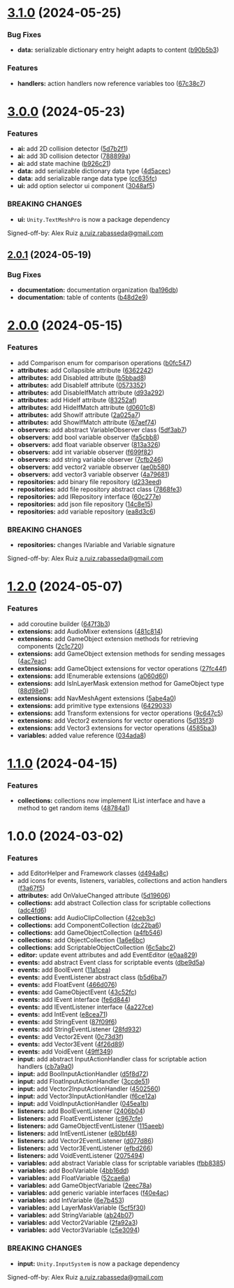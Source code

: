 # [3.1.0](https://github.com/aruizrab/sodd-unity-framework/compare/v3.0.0...v3.1.0) (2024-05-25)


### Bug Fixes

* **data:** serializable dictionary entry height adapts to content ([b90b5b3](https://github.com/aruizrab/sodd-unity-framework/commit/b90b5b3e0785ba9052f13ec1e685af894040baf4))


### Features

* **handlers:** action handlers now reference variables too ([67c38c7](https://github.com/aruizrab/sodd-unity-framework/commit/67c38c740f9b30af497edcfcac4e79ffdbe51adf))

# [3.0.0](https://github.com/aruizrab/sodd-unity-framework/compare/v2.0.1...v3.0.0) (2024-05-23)


### Features

* **ai:** add 2D collision detector ([5d7b2f1](https://github.com/aruizrab/sodd-unity-framework/commit/5d7b2f1a2b7ed6ac62af00d96c8d1c402f3a93a9))
* **ai:** add 3D collision detector ([788899a](https://github.com/aruizrab/sodd-unity-framework/commit/788899a371ea052dea887724dbfae4468b51547e))
* **ai:** add state machine ([b926c21](https://github.com/aruizrab/sodd-unity-framework/commit/b926c21de5b9040a8c70026364ed5bf9c9fe8a34))
* **data:** add serializable dictionary data type ([4d5acec](https://github.com/aruizrab/sodd-unity-framework/commit/4d5acecdc13b8bb21eee156fee92e5492647ef98))
* **data:** add serializable range data type ([cc635fc](https://github.com/aruizrab/sodd-unity-framework/commit/cc635fcd8bbc65f4e1a60faa7c62f7a93903064d))
* **ui:** add option selector ui component ([3048af5](https://github.com/aruizrab/sodd-unity-framework/commit/3048af5117884a5ec0779621758823e579e7bd36))


### BREAKING CHANGES

* **ui:** `Unity.TextMeshPro` is now a package dependency

Signed-off-by: Alex Ruiz <a.ruiz.rabasseda@gmail.com>

## [2.0.1](https://github.com/aruizrab/sodd-unity-framework/compare/v2.0.0...v2.0.1) (2024-05-19)


### Bug Fixes

* **documentation:** documentation organization ([ba196db](https://github.com/aruizrab/sodd-unity-framework/commit/ba196db70668f7902ec0c1142a7769688813bed7))
* **documentation:** table of contents ([b48d2e9](https://github.com/aruizrab/sodd-unity-framework/commit/b48d2e9715fd8fb742743c724eab4bd3abe14989))

# [2.0.0](https://github.com/aruizrab/sodd-unity-framework/compare/v1.2.0...v2.0.0) (2024-05-15)


### Features

* add Comparison enum for comparison operations ([b0fc547](https://github.com/aruizrab/sodd-unity-framework/commit/b0fc547b5e5b818cb15e1357ffe34812bd31e35a))
* **attributes:** add Collapsible attribute ([6362242](https://github.com/aruizrab/sodd-unity-framework/commit/6362242d44b70b8b3821dd795744523446ff25a5))
* **attributes:** add Disabled attribute ([b5bbad8](https://github.com/aruizrab/sodd-unity-framework/commit/b5bbad8537a29d8bd1ae7d06d0145bc3800be5e2))
* **attributes:** add DisableIf attribute ([0573352](https://github.com/aruizrab/sodd-unity-framework/commit/05733529b1e2a6df765bb755eca2b9664a8d8eaf))
* **attributes:** add DisableIfMatch attribute ([d93a292](https://github.com/aruizrab/sodd-unity-framework/commit/d93a292a545f36165be03d4fff4ed6cc7db36d53))
* **attributes:** add HideIf attribute ([83252af](https://github.com/aruizrab/sodd-unity-framework/commit/83252afe3865bcf9dac19e370cd04e62a581cd2c))
* **attributes:** add HideIfMatch attribute ([d0601c8](https://github.com/aruizrab/sodd-unity-framework/commit/d0601c8bffa9c6ecd85b99aa1a8203c7bd48eece))
* **attributes:** add ShowIf attribute ([2a025a7](https://github.com/aruizrab/sodd-unity-framework/commit/2a025a792a7dc1b06ad9a3e4fa9a606c0790e3d3))
* **attributes:** add ShowIfMatch attribute ([67aef74](https://github.com/aruizrab/sodd-unity-framework/commit/67aef7492278e901484eb84d57e1926084b9a9fd))
* **observers:** add abstract VariableObserver class ([5df3ab7](https://github.com/aruizrab/sodd-unity-framework/commit/5df3ab74d39373030e34e03078793262c22a5e08))
* **observers:** add bool variable observer ([fa5cbb8](https://github.com/aruizrab/sodd-unity-framework/commit/fa5cbb858b2e15d3297a89805d28b24c38fac417))
* **observers:** add float variable observer ([813a326](https://github.com/aruizrab/sodd-unity-framework/commit/813a32625495f0f5babbe5cb20b50cd85f9ed0a4))
* **observers:** add int variable observer ([f699f82](https://github.com/aruizrab/sodd-unity-framework/commit/f699f8256defcb232b1ad0a9b2f15a08268ad129))
* **observers:** add string variable observer ([7cfb246](https://github.com/aruizrab/sodd-unity-framework/commit/7cfb246023381d143f360749b79b90abbb577cd7))
* **observers:** add vector2 variable observer ([ae0b580](https://github.com/aruizrab/sodd-unity-framework/commit/ae0b5802b104ff08a957395f15b4599bf70b9c74))
* **observers:** add vector3 variable observer ([4a79681](https://github.com/aruizrab/sodd-unity-framework/commit/4a7968126b3c0364f4bc48216c1353d400a7a7ca))
* **repositories:** add binary file repository ([d233eed](https://github.com/aruizrab/sodd-unity-framework/commit/d233eedefa9ac7b92bdacef6a7f7a50301aaf16b))
* **repositories:** add file repository abstract class ([7868fe3](https://github.com/aruizrab/sodd-unity-framework/commit/7868fe313d7cf58b14de048510bca8375c914d5a))
* **repositories:** add IRepository interface ([60c277e](https://github.com/aruizrab/sodd-unity-framework/commit/60c277e03a8535bfc5e7ec4bc9e560b91c57046b))
* **repositories:** add json file repository ([14c8e15](https://github.com/aruizrab/sodd-unity-framework/commit/14c8e15f8de64defb1a137c05bb466381dcf95dd))
* **repositories:** add variable repository ([ea8d3c6](https://github.com/aruizrab/sodd-unity-framework/commit/ea8d3c69e8a9b7f128c0b92fcf39ac8648ddbd22))


### BREAKING CHANGES

* **repositories:** changes IVariable and Variable signature

Signed-off-by: Alex Ruiz <a.ruiz.rabasseda@gmail.com>

# [1.2.0](https://github.com/aruizrab/sodd-unity-framework/compare/v1.1.0...v1.2.0) (2024-05-07)


### Features

* add coroutine builder ([647f3b3](https://github.com/aruizrab/sodd-unity-framework/commit/647f3b34460ed85bc90706ce1e4a1d26410f8b12))
* **extensions:** add AudioMixer extensions ([481c814](https://github.com/aruizrab/sodd-unity-framework/commit/481c8147ad03ece9323f3cfa4873bba118b66bb7))
* **extensions:** add GameObject extension methods for retrieving components ([2c1c720](https://github.com/aruizrab/sodd-unity-framework/commit/2c1c72008f4b27fe56ccb37eb9233c3c39193ce5))
* **extensions:** add GameObject extension methods for sending messages ([4ac7eac](https://github.com/aruizrab/sodd-unity-framework/commit/4ac7eace6541ea035ace555c67e58c57b66c13f3))
* **extensions:** add GameObject extensions for vector operations ([27fc44f](https://github.com/aruizrab/sodd-unity-framework/commit/27fc44f6537fec26e84b0f410c54dace0af6d124))
* **extensions:** add IEnumerable<T> extensions ([a060d60](https://github.com/aruizrab/sodd-unity-framework/commit/a060d602321d179633bdcc9bdcf9cd612647e479))
* **extensions:** add IsInLayerMask extension method for GameObject type ([88d98e0](https://github.com/aruizrab/sodd-unity-framework/commit/88d98e0d9a20fbc181b8fbe70ce39c73063b5cda))
* **extensions:** add NavMeshAgent extensions ([5abe4a0](https://github.com/aruizrab/sodd-unity-framework/commit/5abe4a00dec18c2d33525fc624f7dd836b402178))
* **extensions:** add primitive type extensions ([6429033](https://github.com/aruizrab/sodd-unity-framework/commit/6429033558c501d23cd9c569ce91fc1485c9cea9))
* **extensions:** add Transform extensions for vector operations ([9c647c5](https://github.com/aruizrab/sodd-unity-framework/commit/9c647c5569eef250b418ddd6bd4d9f91add337de))
* **extensions:** add Vector2 extensions for vector operations ([5d135f3](https://github.com/aruizrab/sodd-unity-framework/commit/5d135f34375a05c54035705b7e406b96c6ab83fb))
* **extensions:** add Vector3 extensions for vector operations ([4585ba3](https://github.com/aruizrab/sodd-unity-framework/commit/4585ba3dab74b5e15c176a331e08675e105c813d))
* **variables:** added value reference ([034ada8](https://github.com/aruizrab/sodd-unity-framework/commit/034ada884b5ad7b1cbc216bf6dcf478469a983c6))

# [1.1.0](https://github.com/aruizrab/sodd-unity-framework/compare/v1.0.0...v1.1.0) (2024-04-15)


### Features

* **collections:** collections now implement IList interface and have a method to get random items ([48784a1](https://github.com/aruizrab/sodd-unity-framework/commit/48784a198d2cffe1b61d4c15f135a2bda61deae8))

# 1.0.0 (2024-03-02)


### Features

* add EditorHelper and Framework classes ([d494a8c](https://github.com/aruizrab/sodd-unity-framework/commit/d494a8ca02085b607736ac74e2e405971d413626))
* add icons for events, listeners, variables, collections and action handlers ([f3a67f5](https://github.com/aruizrab/sodd-unity-framework/commit/f3a67f5a0a8584c5c64fd5afd1113315b7bef5fe))
* **attributes:** add OnValueChanged attribute ([5d19606](https://github.com/aruizrab/sodd-unity-framework/commit/5d1960662a12e241d10acf64a07137f9614ed23b))
* **collections:** add abstract Collection class for scriptable collections ([adc4fd6](https://github.com/aruizrab/sodd-unity-framework/commit/adc4fd652e8b52b52438d74bffe5a27d0f387660))
* **collections:** add AudioClipCollection ([42ceb3c](https://github.com/aruizrab/sodd-unity-framework/commit/42ceb3c0a5f7ac244a7e2afa862a1a67597fec49))
* **collections:** add ComponentCollection ([dc22ba6](https://github.com/aruizrab/sodd-unity-framework/commit/dc22ba6aac929e43e81fd38a6476a34e9ca03bbc))
* **collections:** add GameObjectCollection ([a4fb546](https://github.com/aruizrab/sodd-unity-framework/commit/a4fb546bdaea838dbd2be4b4eeb0d98c6cf82895))
* **collections:** add ObjectCollection ([1a6e6bc](https://github.com/aruizrab/sodd-unity-framework/commit/1a6e6bcd1d6ac11ae8a3bc4a10c82659269f79ff))
* **collections:** add ScriptableObjectCollection ([6c5abc2](https://github.com/aruizrab/sodd-unity-framework/commit/6c5abc2bc14cb942e35914f63c91c78aeab3e896))
* **editor:** update event attributes and add EventEditor ([e0aa829](https://github.com/aruizrab/sodd-unity-framework/commit/e0aa82919d2803770682b7e535216ccdccd2daee))
* **events:** add abstract Event class for scriptable events ([dbe9d5a](https://github.com/aruizrab/sodd-unity-framework/commit/dbe9d5a312896b2e33e7c0d340ef6850770d1c0e))
* **events:** add BoolEvent ([11a1cea](https://github.com/aruizrab/sodd-unity-framework/commit/11a1cea626755245e3f0896c87e4c3f9473b5385))
* **events:** add EventListener abstract class ([b5d6ba7](https://github.com/aruizrab/sodd-unity-framework/commit/b5d6ba7d92f230089a5cfd27b52774630564ac60))
* **events:** add FloatEvent ([466d076](https://github.com/aruizrab/sodd-unity-framework/commit/466d076416abb17878a6edca54d8d46ae2309d7d))
* **events:** add GameObjectEvent ([43c52fc](https://github.com/aruizrab/sodd-unity-framework/commit/43c52fca34bf465bf55a166f4eba0cf96795c707))
* **events:** add IEvent interface ([fe6d844](https://github.com/aruizrab/sodd-unity-framework/commit/fe6d8445bfe22376338ecf77d07269aed238aede))
* **events:** add IEventListener interface ([4a227ce](https://github.com/aruizrab/sodd-unity-framework/commit/4a227ce1bc241060edd5de0b210ec74427665090))
* **events:** add IntEvent ([e8cea71](https://github.com/aruizrab/sodd-unity-framework/commit/e8cea717cb3d1fba7c9e1e022139ce928fd525ea))
* **events:** add StringEvent ([87f09f6](https://github.com/aruizrab/sodd-unity-framework/commit/87f09f6e004b4bf534f02972beaa1e198a12d230))
* **events:** add StringEventListener ([28fd932](https://github.com/aruizrab/sodd-unity-framework/commit/28fd932bcb6f28d7245b55ab925a8edcc34fe033))
* **events:** add Vector2Event ([0c73d3f](https://github.com/aruizrab/sodd-unity-framework/commit/0c73d3f9a253d9d0bd61699ca3aaab6851799e1e))
* **events:** add Vector3Event ([4f26d89](https://github.com/aruizrab/sodd-unity-framework/commit/4f26d89ae653fa52206393be441489146e858693))
* **events:** add VoidEvent ([49ff349](https://github.com/aruizrab/sodd-unity-framework/commit/49ff349c7a7bb2d662c68aa17bd64a9567e6c2d7))
* **input:** add abstract InputActionHandler class for scriptable action handlers ([cb7a9a0](https://github.com/aruizrab/sodd-unity-framework/commit/cb7a9a0523631aaeae6fbe9b8446b1da7076c080))
* **input:** add BoolInputActionHandler ([d5f8d72](https://github.com/aruizrab/sodd-unity-framework/commit/d5f8d7229046e31820b731d89593fb304f189fb9))
* **input:** add FloatInputActionHandler ([3ccde51](https://github.com/aruizrab/sodd-unity-framework/commit/3ccde5103c0bbd65de2c22743dab8bed6adac257))
* **input:** add Vector2InputActionHandler ([4502560](https://github.com/aruizrab/sodd-unity-framework/commit/4502560305599fbd99c83112e73727316f1d051e))
* **input:** add Vector3InputActionHandler ([f6ce12a](https://github.com/aruizrab/sodd-unity-framework/commit/f6ce12aec6e888820272e9314ed4c73158ddef8c))
* **input:** add VoidInputActionHandler ([045ea1b](https://github.com/aruizrab/sodd-unity-framework/commit/045ea1baf28d90fbbfa3a549de47880e017fa8b4))
* **listeners:** add BoolEventListener ([2406b04](https://github.com/aruizrab/sodd-unity-framework/commit/2406b04d78752535426b073e24069a0eea0ad355))
* **listeners:** add FloatEventListener ([c967cfe](https://github.com/aruizrab/sodd-unity-framework/commit/c967cfec797eb0f60d583ed15a7ba3f3731d1405))
* **listeners:** add GameObjectEventListener ([115aeeb](https://github.com/aruizrab/sodd-unity-framework/commit/115aeeb8a1cdd40124a41618cc48571feebe75b1))
* **listeners:** add IntEventListener ([e80bf48](https://github.com/aruizrab/sodd-unity-framework/commit/e80bf4862432a790ff381eb9a17a0e4fed537f63))
* **listeners:** add Vector2EventListener ([d077d86](https://github.com/aruizrab/sodd-unity-framework/commit/d077d86911e609ff8cb983d05cb4fdc800981fb4))
* **listeners:** add Vector3EventListener ([efbd266](https://github.com/aruizrab/sodd-unity-framework/commit/efbd266a8f8724325dd64b2cf8dd35f0a0ca0f2a))
* **listeners:** add VoidEventListener ([2075494](https://github.com/aruizrab/sodd-unity-framework/commit/20754941241f75460a5cb79bf2b367554652e252))
* **variables:** add abstract Variable class for scriptable variables ([fbb8385](https://github.com/aruizrab/sodd-unity-framework/commit/fbb83854c7df69f022bb8d2d5159f0f45e4da6e5))
* **variables:** add BoolVariable ([4bb16dd](https://github.com/aruizrab/sodd-unity-framework/commit/4bb16ddcd7746311836f2e2690bbcd6bc65ca0fc))
* **variables:** add FloatVariable ([52cae6a](https://github.com/aruizrab/sodd-unity-framework/commit/52cae6a608dbf44f1759ded9e5a5fb49108fef9e))
* **variables:** add GameObjectVariable ([2eec78a](https://github.com/aruizrab/sodd-unity-framework/commit/2eec78adb3cc02564565068dfcb4052304621dec))
* **variables:** add generic variable interfaces ([f40e4ac](https://github.com/aruizrab/sodd-unity-framework/commit/f40e4ac88b03eb50e88a4d6b7d35e05998ad747c))
* **variables:** add IntVariable ([6e7b453](https://github.com/aruizrab/sodd-unity-framework/commit/6e7b45310cea30ae68ec500efc420d5b9f2ced2b))
* **variables:** add LayerMaskVariable ([5cf5f30](https://github.com/aruizrab/sodd-unity-framework/commit/5cf5f30e4418a794f2e8172865df69c81daccfbc))
* **variables:** add StringVariable ([ab24b07](https://github.com/aruizrab/sodd-unity-framework/commit/ab24b07148c36aa51f16ea04861be70c957ed63c))
* **variables:** add Vector2Variable ([2fa92a3](https://github.com/aruizrab/sodd-unity-framework/commit/2fa92a3709256aef34c213dc3f50fdee1db7d2ca))
* **variables:** add Vector3Variable ([c5e3094](https://github.com/aruizrab/sodd-unity-framework/commit/c5e3094ba33ab9f95ec4ce7ae1e07b43156419c2))


### BREAKING CHANGES

* **input:** `Unity.InputSystem` is now a package dependency

Signed-off-by: Alex Ruiz <a.ruiz.rabasseda@gmail.com>
